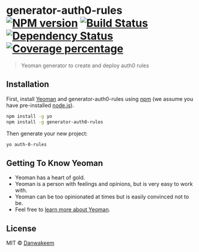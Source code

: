 # generator-auth0-rules [![NPM version][npm-image]][npm-url] [![Build Status][travis-image]][travis-url] [![Dependency Status][daviddm-image]][daviddm-url] [![Coverage percentage][coveralls-image]][coveralls-url]
> Yeoman generator to create and deploy auth0 rules 

## Installation

First, install [Yeoman](http://yeoman.io) and generator-auth0-rules using [npm](https://www.npmjs.com/) (we assume you have pre-installed [node.js](https://nodejs.org/)).

```bash
npm install -g yo
npm install -g generator-auth0-rules
```

Then generate your new project:

```bash
yo auth-0-rules
```

## Getting To Know Yeoman

 * Yeoman has a heart of gold.
 * Yeoman is a person with feelings and opinions, but is very easy to work with.
 * Yeoman can be too opinionated at times but is easily convinced not to be.
 * Feel free to [learn more about Yeoman](http://yeoman.io/).

## License

MIT © [Danwakeem](https://www.danwakeem.com)


[npm-image]: https://badge.fury.io/js/generator-auth0-rules.svg
[npm-url]: https://npmjs.org/package/generator-auth0-rules
[travis-image]: https://travis-ci.com/Danwakeem/generator-auth0-rules.svg?branch=master
[travis-url]: https://travis-ci.com/Danwakeem/generator-auth0-rules
[daviddm-image]: https://david-dm.org/Danwakeem/generator-auth0-rules.svg?theme=shields.io
[daviddm-url]: https://david-dm.org/Danwakeem/generator-auth0-rules
[coveralls-image]: https://coveralls.io/repos/Danwakeem/generator-auth0-rules/badge.svg
[coveralls-url]: https://coveralls.io/r/Danwakeem/generator-auth0-rules
